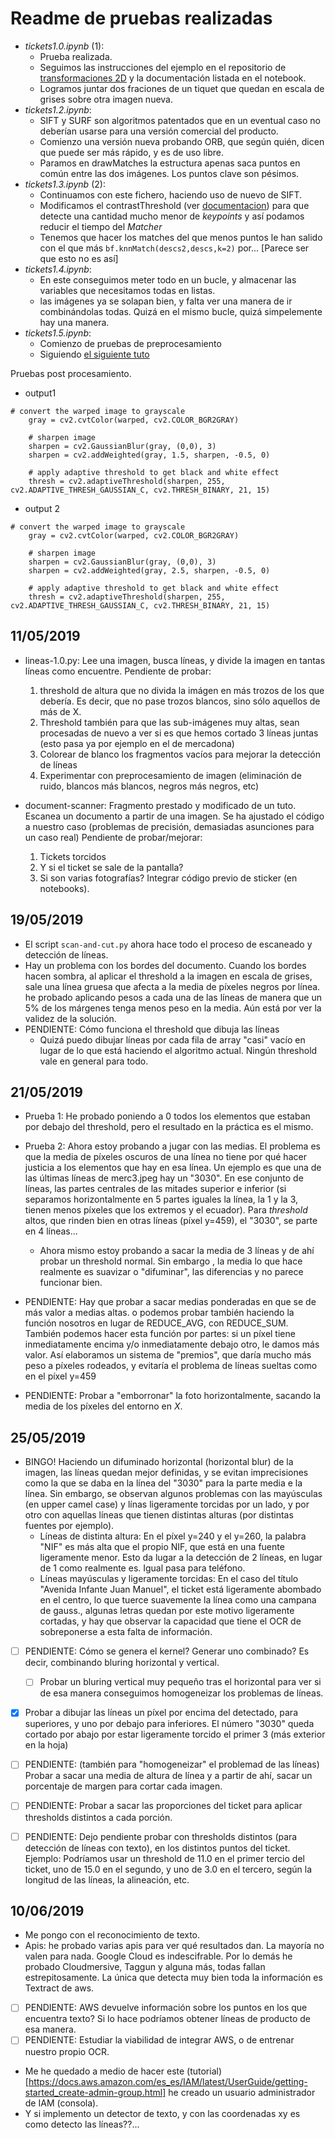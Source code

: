# Readme de pruebas realizadas

- _tickets1.0.ipynb_ (1):
  - Prueba realizada.
  - Seguimos las instrucciones del ejemplo en el repositorio de [transformaciones 2D](https://github.com/albertoruiz/umucv/blob/28e7cf831c0f8388320cddec06e2aa1b691f53f2/notebooks/transf2D.ipynb) y la documentación listada en el notebook.
  - Logramos juntar dos fraciones de un tiquet que quedan en escala de grises sobre otra imagen nueva.
- _tickets1.2.ipynb_:
  - SIFT y SURF son algoritmos patentados que en un eventual caso no deberían usarse para una versión comercial del producto.
  - Comienzo una versión nueva probando ORB, que según quién, dicen que puede ser más rápido, y es de uso libre.
  - Paramos en drawMatches la estructura apenas saca puntos en común entre las dos imágenes. Los puntos clave son pésimos.
- _tickets1.3.ipynb_ (2):
  - Continuamos con este fichero, haciendo uso de nuevo de SIFT.
  - Modificamos el contrastThreshold (ver [documentacion](https://docs.opencv.org/3.4/d5/d3c/classcv_1_1xfeatures2d_1_1SIFT.html)) para que detecte una cantidad mucho menor de _keypoints_ y así podamos reducir el tiempo del _Matcher_
  - Tenemos que hacer los matches del que menos puntos le han salido con el que más `bf.knnMatch(descs2,descs,k=2)` por... [Parece ser que esto no es así]
- _tickets1.4.ipynb_:
  - En este conseguimos meter todo en un bucle, y almacenar las variables que necesitamos todas en listas.
  - las imágenes ya se solapan bien, y falta ver una manera de ir combinándolas todas. Quizá en el mismo bucle, quizá simpelemente hay una manera.
- _tickets1.5.ipynb_:
  - Comienzo de pruebas de preprocesamiento
  - Siguiendo [el siguiente tuto](https://www.pyimagesearch.com/2014/09/01/build-kick-ass-mobile-document-scanner-just-5-minutes/)

Pruebas post procesamiento.

- output1
```
# convert the warped image to grayscale
    gray = cv2.cvtColor(warped, cv2.COLOR_BGR2GRAY)

    # sharpen image
    sharpen = cv2.GaussianBlur(gray, (0,0), 3)
    sharpen = cv2.addWeighted(gray, 1.5, sharpen, -0.5, 0)

    # apply adaptive threshold to get black and white effect
    thresh = cv2.adaptiveThreshold(sharpen, 255, cv2.ADAPTIVE_THRESH_GAUSSIAN_C, cv2.THRESH_BINARY, 21, 15)
```
- output 2
```
# convert the warped image to grayscale
    gray = cv2.cvtColor(warped, cv2.COLOR_BGR2GRAY)

    # sharpen image
    sharpen = cv2.GaussianBlur(gray, (0,0), 3)
    sharpen = cv2.addWeighted(gray, 2.5, sharpen, -0.5, 0)

    # apply adaptive threshold to get black and white effect
    thresh = cv2.adaptiveThreshold(sharpen, 255, cv2.ADAPTIVE_THRESH_GAUSSIAN_C, cv2.THRESH_BINARY, 21, 15)
```

## 11/05/2019

- lineas-1.0.py: Lee una imagen, busca líneas, y divide la imagen en tantas líneas como encuentre. Pendiente de probar:
  1. threshold de altura que no divida la imágen en más trozos de los que debería. Es decir, que no pase trozos blancos,
   sino sólo aquellos de más de X.
  2. Threshold también para que las sub-imágenes muy altas, sean procesadas de nuevo a ver si es que hemos cortado 3 
  líneas juntas (esto pasa ya por ejemplo en el de mercadona)
  3. Colorear de blanco los fragmentos vacíos para mejorar la detección de líneas
  4. Experimentar con preprocesamiento de imagen (eliminación de ruido, blancos más blancos, negros más negros, etc)

- document-scanner: Fragmento prestado y modificado de un tuto. Escanea un documento a partir de una imagen. Se ha 
ajustado el código a nuestro caso (problemas de precisión, demasiadas asunciones para un caso real) Pendiente de 
probar/mejorar:
  1. Tickets torcidos
  2. Y si el ticket se sale de la pantalla?
  3. Si son varias fotografías? Integrar código previo de sticker (en notebooks).

## 19/05/2019

- El script `scan-and-cut.py` ahora hace todo el proceso de escaneado y detección de líneas.
- Hay un problema con los bordes del documento. Cuando los bordes hacen sombra, al aplicar el threshold a la imagen en 
escala de grises, sale una línea gruesa que afecta a la media de píxeles negros por línea. he probado aplicando pesos a
cada una de las líneas de manera que un 5% de los márgenes tenga menos peso en la media. Aún está por ver la validez de 
la solución.
- PENDIENTE: Cómo funciona el threshold que dibuja las líneas
    - Quizá puedo dibujar líneas por cada fila de array "casi" vacío en lugar de lo que está
    haciendo el algoritmo actual. Ningún threshold vale en general para todo. 
    
## 21/05/2019

- Prueba 1: He probado poniendo a 0 todos los elementos que estaban por debajo del threshold, pero el resultado en la 
práctica es el mismo. 
- Prueba 2: Ahora estoy probando a jugar con las medias. El problema es que la media de píxeles oscuros de una línea
no tiene por qué hacer justicia a los elementos que hay en esa línea. Un ejemplo es que una de las últimas líneas de
merc3.jpeg hay un "3030". En ese conjunto de líneas, las partes centrales de las mitades superior e inferior (si
separamos horizontalmente en 5 partes iguales la línea, la 1 y la 3, tienen menos píxeles que los extremos y el 
ecuador). Para _threshold_ altos, que rinden bien en otras líneas (píxel y=459), el "3030", se parte en 4 líneas...
    - Ahora mismo estoy probando a sacar la media de 3 líneas y de ahí probar un threshold normal. Sin embargo , la 
    media lo que hace realmente es suavizar o "difuminar", las diferencias y no parece funcionar bien.

- PENDIENTE: Hay que probar a sacar medias ponderadas en que se de más valor a medias altas. o podemos probar
también haciendo la función nosotros en lugar de REDUCE_AVG, con REDUCE_SUM. También podemos hacer esta función por
partes: si un píxel tiene inmediatamente encima y/o inmediatamente debajo otro, le damos más valor. Así elaboramos
un sistema de "premios", que daría mucho más peso a píxeles rodeados, y evitaría el problema de líneas sueltas como
en el píxel y=459
- PENDIENTE: Probar a "emborronar" la foto horizontalmente, sacando la media de los píxeles del entorno en _X_.
    
## 25/05/2019

- BINGO! Haciendo un difuminado horizontal (horizontal blur) de la imagen, las líneas quedan mejor definidas, y se
evitan imprecisiones como la que se daba en la línea del "3030" para la parte media e la línea. Sin embargo, se observan
algunos problemas con las mayúsculas (en upper camel case) y línas ligeramente torcidas por un lado, y por otro con 
aquellas líneas que tienen distintas alturas (por distintas fuentes por ejemplo).
    - Líneas de distinta altura: En el píxel y=240 y el y=260, la palabra "NIF" es más alta que el propio NIF, que está 
    en una fuente ligeramente menor. Esto da lugar a la detección de 2 líneas, en lugar de 1 como realmente es.
    Igual pasa para teléfono.
    - Líneas mayúsculas y ligeramente torcidas: En el caso del título "Avenida Infante Juan Manuel", el ticket está
    ligeramente abombado en el centro, lo que tuerce suavemente la línea como una campana de gauss., algunas letras
    quedan por este motivo ligeramente cortadas, y hay que observar la capacidad que tiene el OCR de sobreponerse a
    esta falta de información.    
    
- [ ] PENDIENTE: Cómo se genera el kernel? Generar uno combinado? Es decir, combinando bluring horizontal y vertical.
    - [ ] Probar un bluring vertical muy pequeño tras el horizontal para ver si de esa manera conseguimos
homogeneizar los problemas de líneas.
- [x] Probar a dibujar las líneas un píxel por encima del detectado, para superiores, y uno por debajo para
inferiores. El número "3030" queda cortado por abajo por estar ligeramente torcido el primer 3 (más exterior en la 
hoja)
- [ ] PENDIENTE: (también para "homogeneizar" el problemad de las líneas) Probar a sacar una media de altura de línea y
a partir de ahí, sacar un porcentaje de margen para cortar cada imagen.
- [ ] PENDIENTE: Probar a sacar las proporciones del ticket para aplicar thresholds distintos a cada porción.
- [ ] PENDIENTE: Dejo pendiente probar con thresholds distintos (para detección de líneas con texto), en los distintos
puntos del ticket. Ejemplo: Podríamos usar un threshold de 11.0 en el primer tercio del ticket, uno de 15.0 en el
segundo, y uno de 3.0 en el tercero, según la longitud de las líneas, la alineación, etc.

    
## 10/06/2019 

- Me pongo con el reconocimiento de texto.
- Apis: he probado varias apis para ver qué resultados dan. La mayoría no valen para nada. Google Cloud es 
indescifrable. Por lo demás he probado Cloudmersive, Taggun y alguna más, todas fallan estrepitosamente. La única que
detecta muy bien toda la información es Textract de aws.
- [ ] PENDIENTE: AWS devuelve información sobre los puntos en los que encuentra texto? Si lo hace podríamos obtener
líneas de producto de esa manera.
- [ ] PENDIENTE: Estudiar la viabilidad de integrar AWS, o de entrenar nuestro propio OCR.
- Me he quedado a medio de hacer este 
(tutorial)[https://docs.aws.amazon.com/es_es/IAM/latest/UserGuide/getting-started_create-admin-group.html]
he creado un usuario administrador de IAM (consola).
- Y si implemento un detector de texto, y con las coordenadas xy es como detecto las líneas??...